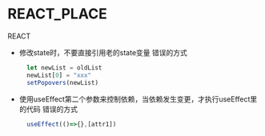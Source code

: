 # REACT_PLACE
REACT

- 修改state时，不要直接引用老的state变量
  错误的方式
  ```js
    let newList = oldList
    newList[0] = "xxx"
    setPopovers(newList)

  ```

- 使用useEffect第二个参数来控制依赖，当依赖发生变更，才执行useEffect里的代码
    错误的方式
  ```js
    useEffect(()=>{},[attr1])

  ```
